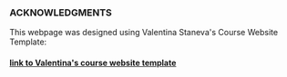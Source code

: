 ### ACKNOWLEDGMENTS

This webpage was designed using Valentina Staneva's Course Website Template:


<h4 id="valentina-template"><a href="https://github.com/valentina-s/project-website-template">link to Valentina's course website template</a></h4>
